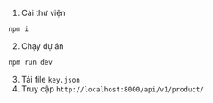 1. Cài thư viện
```bash
npm i
```
2. Chạy dự án
```bash
npm run dev
```
3. Tải file `key.json`
4. Truy cập `http://localhost:8000/api/v1/product/`